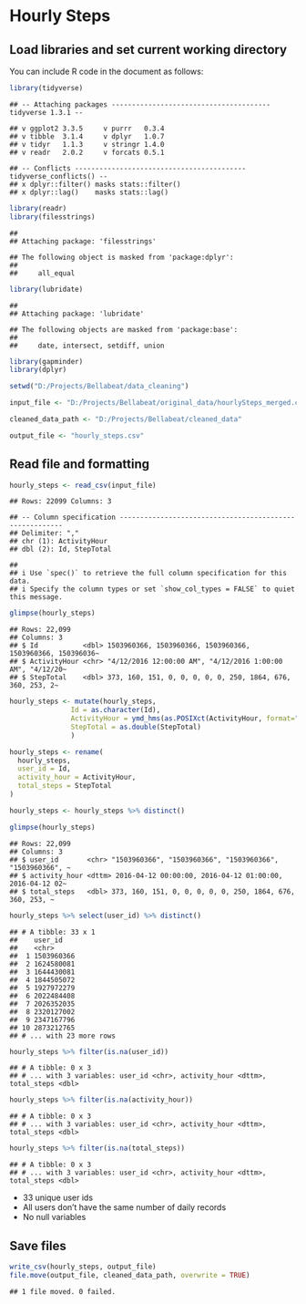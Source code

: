 Hourly Steps
================

## Load libraries and set current working directory

You can include R code in the document as follows:

``` r
library(tidyverse)
```

    ## -- Attaching packages --------------------------------------- tidyverse 1.3.1 --

    ## v ggplot2 3.3.5     v purrr   0.3.4
    ## v tibble  3.1.4     v dplyr   1.0.7
    ## v tidyr   1.1.3     v stringr 1.4.0
    ## v readr   2.0.2     v forcats 0.5.1

    ## -- Conflicts ------------------------------------------ tidyverse_conflicts() --
    ## x dplyr::filter() masks stats::filter()
    ## x dplyr::lag()    masks stats::lag()

``` r
library(readr)
library(filesstrings)
```

    ## 
    ## Attaching package: 'filesstrings'

    ## The following object is masked from 'package:dplyr':
    ## 
    ##     all_equal

``` r
library(lubridate)
```

    ## 
    ## Attaching package: 'lubridate'

    ## The following objects are masked from 'package:base':
    ## 
    ##     date, intersect, setdiff, union

``` r
library(gapminder)
library(dplyr)

setwd("D:/Projects/Bellabeat/data_cleaning")

input_file <- "D:/Projects/Bellabeat/original_data/hourlySteps_merged.csv"

cleaned_data_path <- "D:/Projects/Bellabeat/cleaned_data"

output_file <- "hourly_steps.csv"
```

## Read file and formatting

``` r
hourly_steps <- read_csv(input_file)
```

    ## Rows: 22099 Columns: 3

    ## -- Column specification --------------------------------------------------------
    ## Delimiter: ","
    ## chr (1): ActivityHour
    ## dbl (2): Id, StepTotal

    ## 
    ## i Use `spec()` to retrieve the full column specification for this data.
    ## i Specify the column types or set `show_col_types = FALSE` to quiet this message.

``` r
glimpse(hourly_steps)
```

    ## Rows: 22,099
    ## Columns: 3
    ## $ Id           <dbl> 1503960366, 1503960366, 1503960366, 1503960366, 150396036~
    ## $ ActivityHour <chr> "4/12/2016 12:00:00 AM", "4/12/2016 1:00:00 AM", "4/12/20~
    ## $ StepTotal    <dbl> 373, 160, 151, 0, 0, 0, 0, 0, 250, 1864, 676, 360, 253, 2~

``` r
hourly_steps <- mutate(hourly_steps, 
               Id = as.character(Id),
               ActivityHour = ymd_hms(as.POSIXct(ActivityHour, format="%m/%d/%Y %I:%M:%S %p", tz = "UTC")),
               StepTotal = as.double(StepTotal)
               )

hourly_steps <- rename(
  hourly_steps,
  user_id = Id,
  activity_hour = ActivityHour,
  total_steps = StepTotal
)

hourly_steps <- hourly_steps %>% distinct()

glimpse(hourly_steps)
```

    ## Rows: 22,099
    ## Columns: 3
    ## $ user_id       <chr> "1503960366", "1503960366", "1503960366", "1503960366", ~
    ## $ activity_hour <dttm> 2016-04-12 00:00:00, 2016-04-12 01:00:00, 2016-04-12 02~
    ## $ total_steps   <dbl> 373, 160, 151, 0, 0, 0, 0, 0, 250, 1864, 676, 360, 253, ~

``` r
hourly_steps %>% select(user_id) %>% distinct()
```

    ## # A tibble: 33 x 1
    ##    user_id   
    ##    <chr>     
    ##  1 1503960366
    ##  2 1624580081
    ##  3 1644430081
    ##  4 1844505072
    ##  5 1927972279
    ##  6 2022484408
    ##  7 2026352035
    ##  8 2320127002
    ##  9 2347167796
    ## 10 2873212765
    ## # ... with 23 more rows

``` r
hourly_steps %>% filter(is.na(user_id))
```

    ## # A tibble: 0 x 3
    ## # ... with 3 variables: user_id <chr>, activity_hour <dttm>, total_steps <dbl>

``` r
hourly_steps %>% filter(is.na(activity_hour))
```

    ## # A tibble: 0 x 3
    ## # ... with 3 variables: user_id <chr>, activity_hour <dttm>, total_steps <dbl>

``` r
hourly_steps %>% filter(is.na(total_steps))
```

    ## # A tibble: 0 x 3
    ## # ... with 3 variables: user_id <chr>, activity_hour <dttm>, total_steps <dbl>

-   33 unique user ids
-   All users don’t have the same number of daily records
-   No null variables

## Save files

``` r
write_csv(hourly_steps, output_file)
file.move(output_file, cleaned_data_path, overwrite = TRUE)
```

    ## 1 file moved. 0 failed.
